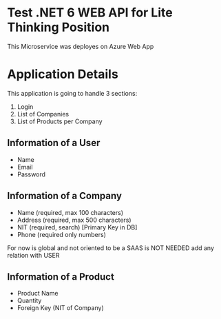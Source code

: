 # Test .NET 6 WEB API for Lite Thinking Position

This Microservice was deployes on Azure Web App

# Application Details

This application is going to handle 3 sections:
  1. Login
  2. List of Companies
  3. List of Products per Company

## Information of a User
- Name
- Email
- Password

## Information of a Company
- Name (required, max 100 characters)
- Address (required, max 500 characters)
- NIT (required, search) [Primary Key in DB]
- Phone (required only numbers)

For now is global and not oriented to be a SAAS is NOT NEEDED add any relation with USER

## Information of a Product
- Product Name
- Quantity
- Foreign Key (NIT of Company)
